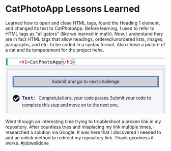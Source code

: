 <html>
 <body>
   <h1> CatPhotoApp Lessons Learned </h1>
   <p> 
     Learned how to open and close HTML tags, found the Heading 1 element, 
     and changed its text to CatPhotoApp. Before learning, I used to refer 
     to HTML tags as "alligators" (like we learned in math). Now, I understand 
     they are in fact HTML tags that allow headings, ordered/unordered lists,
     images, paragraphs, and etc. to be coded in a syntax format. Also 
     chose a picture of a cat and its temperament for the project hehe.
   </p>
  <img src="https://github.com/jennisa1/freeCodeCamp-Projects/blob/main/Cat%20Photo%20Album%20app/Screen%20Shot%202022-07-16%20at%205.02.59%20PM.png?raw=true" alt="CatPhotoApp"/>
 <br />
  <p>
     Went through an interesting time trying to troubleshoot a broken link in my 
     repository. After countless tries and misplacing my link multiple times, I
     researched a solution via Google. It was here that I discovered I needed to 
     add an onlick method to redirect my repository link. Thank goodness it works.
     #jobwelldone
  </p>
  </body>
</html>
